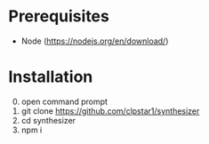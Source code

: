 # Prerequisites
- Node (https://nodejs.org/en/download/)

# Installation
0. open command prompt 
1. git clone https://github.com/clpstar1/synthesizer
2. cd synthesizer
3. npm i 